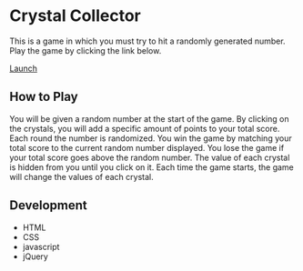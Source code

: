 # Crystal Collector
This is a game in which you must try to hit a randomly generated number. Play the game by clicking the link below.

<a href="https://joliver017.github.io/Crystal-Collector/" target="_blank">Launch</a>

## How to Play
You will be given a random number at the start of the game. By clicking on the crystals, you will add a specific amount of points to your total score. Each round the number is randomized. You win the game by matching your total score to the current random number displayed. You lose the game if your total score goes above the random number. The value of each crystal is hidden from you until you click on it. Each time the game starts, the game will change the values of each crystal.

## Development
- HTML
- CSS
- javascript
- jQuery
